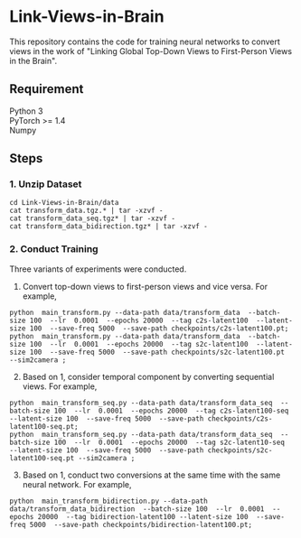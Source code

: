 # Link-Views-in-Brain
This repository contains the code for training neural networks to convert views in the work of "Linking Global Top-Down Views to First-Person Views in the Brain".

## Requirement
Python 3  
PyTorch >= 1.4  
Numpy  

## Steps
### 1. Unzip Dataset
```
cd Link-Views-in-Brain/data
cat transform_data.tgz.* | tar -xzvf -
cat transform_data_seq.tgz* | tar -xzvf -
cat transform_data_bidirection.tgz* | tar -xzvf -
```

### 2. Conduct Training
Three variants of experiments were conducted.
1. Convert top-down views to first-person views and vice versa. For example, 
```
python  main_transform.py --data-path data/transform_data  --batch-size 100  --lr  0.0001  --epochs 20000  --tag c2s-latent100  --latent-size 100  --save-freq 5000  --save-path checkpoints/c2s-latent100.pt;   
python  main_transform.py --data-path data/transform_data  --batch-size 100  --lr  0.0001  --epochs 20000  --tag s2c-latent100  --latent-size 100  --save-freq 5000  --save-path checkpoints/s2c-latent100.pt  --sim2camera ;
```

2. Based on 1, consider temporal component by converting sequential views. For example, 
```
python  main_transform_seq.py --data-path data/transform_data_seq  --batch-size 100  --lr  0.0001  --epochs 20000  --tag c2s-latent100-seq  --latent-size 100  --save-freq 5000  --save-path checkpoints/c2s-latent100-seq.pt;   
python  main_transform_seq.py --data-path data/transform_data_seq  --batch-size 100  --lr  0.0001  --epochs 20000  --tag s2c-latent10-seq  --latent-size 100  --save-freq 5000  --save-path checkpoints/s2c-latent100-seq.pt --sim2camera ;
```


3. Based on 1, conduct two conversions at the same time with the same neural network. For example, 
```
python  main_transform_bidirection.py --data-path data/transform_data_bidirection  --batch-size 100  --lr  0.0001  --epochs 20000  --tag bidirection-latent100 --latent-size 100  --save-freq 5000  --save-path checkpoints/bidirection-latent100.pt;   
```
